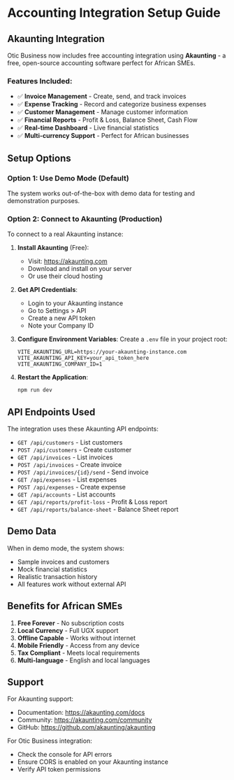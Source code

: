# Accounting Integration Setup Guide

## Akaunting Integration

Otic Business now includes free accounting integration using **Akaunting** - a free, open-source accounting software perfect for African SMEs.

### Features Included:
- ✅ **Invoice Management** - Create, send, and track invoices
- ✅ **Expense Tracking** - Record and categorize business expenses
- ✅ **Customer Management** - Manage customer information
- ✅ **Financial Reports** - Profit & Loss, Balance Sheet, Cash Flow
- ✅ **Real-time Dashboard** - Live financial statistics
- ✅ **Multi-currency Support** - Perfect for African businesses

## Setup Options

### Option 1: Use Demo Mode (Default)
The system works out-of-the-box with demo data for testing and demonstration purposes.

### Option 2: Connect to Akaunting (Production)
To connect to a real Akaunting instance:

1. **Install Akaunting** (Free):
   - Visit: https://akaunting.com
   - Download and install on your server
   - Or use their cloud hosting

2. **Get API Credentials**:
   - Login to your Akaunting instance
   - Go to Settings > API
   - Create a new API token
   - Note your Company ID

3. **Configure Environment Variables**:
   Create a `.env` file in your project root:
   ```env
   VITE_AKAUNTING_URL=https://your-akaunting-instance.com
   VITE_AKAUNTING_API_KEY=your_api_token_here
   VITE_AKAUNTING_COMPANY_ID=1
   ```

4. **Restart the Application**:
   ```bash
   npm run dev
   ```

## API Endpoints Used

The integration uses these Akaunting API endpoints:
- `GET /api/customers` - List customers
- `POST /api/customers` - Create customer
- `GET /api/invoices` - List invoices
- `POST /api/invoices` - Create invoice
- `POST /api/invoices/{id}/send` - Send invoice
- `GET /api/expenses` - List expenses
- `POST /api/expenses` - Create expense
- `GET /api/accounts` - List accounts
- `GET /api/reports/profit-loss` - Profit & Loss report
- `GET /api/reports/balance-sheet` - Balance Sheet report

## Demo Data

When in demo mode, the system shows:
- Sample invoices and customers
- Mock financial statistics
- Realistic transaction history
- All features work without external API

## Benefits for African SMEs

1. **Free Forever** - No subscription costs
2. **Local Currency** - Full UGX support
3. **Offline Capable** - Works without internet
4. **Mobile Friendly** - Access from any device
5. **Tax Compliant** - Meets local requirements
6. **Multi-language** - English and local languages

## Support

For Akaunting support:
- Documentation: https://akaunting.com/docs
- Community: https://akaunting.com/community
- GitHub: https://github.com/akaunting/akaunting

For Otic Business integration:
- Check the console for API errors
- Ensure CORS is enabled on your Akaunting instance
- Verify API token permissions

